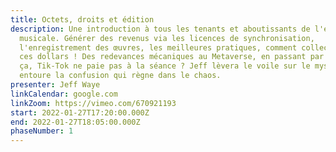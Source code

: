 ```yaml
---
title: Octets, droits et édition
description: Une introduction à tous les tenants et aboutissants de l'édition
  musicale. Générer des revenus via les licences de synchronisation,
  l'enregistrement des œuvres, les meilleures pratiques, comment collecter tous
  ces dollars ! Des redevances mécaniques au Metaverse, en passant par "comment
  ça, Tik-Tok ne paie pas à la séance ? Jeff lèvera le voile sur le mystère qui
  entoure la confusion qui règne dans le chaos.
presenter: Jeff Waye
linkCalendar: google.com
linkZoom: https://vimeo.com/670921193
start: 2022-01-27T17:20:00.000Z
end: 2022-01-27T18:05:00.000Z
phaseNumber: 1
---
```

